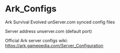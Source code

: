 # Ark_Configs
Ark Survival Evolved unServer.com synced config files

Server address unserver.com (default port)

Official Ark server configs wiki: https://ark.gamepedia.com/Server_Configuration
